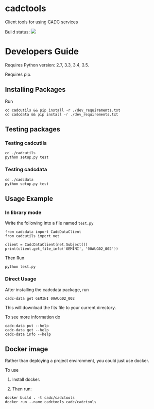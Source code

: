 # cadctools
Client tools for using CADC services

Build status:
<a href="https://travis-ci.org/opencadc/cadctools"><img src="https://travis-ci.org/opencadc/cadctools.svg?branch=master" /></a>

# Developers Guide

Requires Python version: 2.7, 3.3, 3.4, 3.5.

Requires pip.


## Installing Packages

Run 
```
cd cadcutils && pip install -r ./dev_requirements.txt
cd cadcdata && pip install -r ./dev_requirements.txt
```

## Testing packages

### Testing cadcutils

```
cd ./cadcutils
python setup.py test
```

### Testing cadcdata

```
cd ./cadcdata
python setup.py test
```

## Usage Example

### In library mode

Write the following into a file named `test.py`
```
from cadcdata import CadcDataClient
from cadcutils import net

client = CadcDataClient(net.Subject())
print(client.get_file_info('GEMINI', '00AUG02_002'))
```

Then Run
```
python test.py
```

### Direct Usage

After installing the cadcdata package, run 
```
cadc-data get GEMINI 00AUG02_002
```

This will download the fits file to your current directory. 

To see more information do

```
cadc-data put --help
cadc-data get --help
cadc-data info --help
```

## Docker image

Rather than deploying a project environment, you could just use docker. 

To use

1. Install docker. 

2. Then run: 
```
docker build . -t cadc/cadctools
docker run --name cadctools cadc/cadctools 
```

